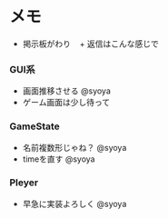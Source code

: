 # メモ  
+ 掲示板がわり
    + 返信はこんな感じで
  
### GUI系  
+ 画面推移させる @syoya  
+ ゲーム画面は少し待って

### GameState  
+ 名前複数形じゃね？ @syoya  
+ timeを直す @syoya  

### Pleyer
+ 早急に実装よろしく @syoya
